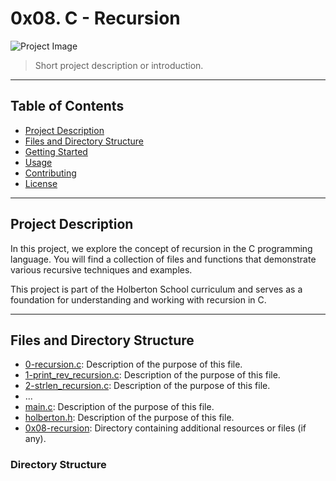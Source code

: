 # 0x08. C - Recursion

![Project Image](project_image.png)

> Short project description or introduction.

---

## Table of Contents

- [Project Description](#project-description)
- [Files and Directory Structure](#files-and-directory-structure)
- [Getting Started](#getting-started)
- [Usage](#usage)
- [Contributing](#contributing)
- [License](#license)

---

## Project Description

In this project, we explore the concept of recursion in the C programming language. You will find a collection of files and functions that demonstrate various recursive techniques and examples.

This project is part of the Holberton School curriculum and serves as a foundation for understanding and working with recursion in C.

---

## Files and Directory Structure

- [0-recursion.c](./0-recursion.c): Description of the purpose of this file.
- [1-print_rev_recursion.c](./1-print_rev_recursion.c): Description of the purpose of this file.
- [2-strlen_recursion.c](./2-strlen_recursion.c): Description of the purpose of this file.
- ...
- [main.c](./main.c): Description of the purpose of this file.
- [holberton.h](./holberton.h): Description of the purpose of this file.
- [0x08-recursion](./0x08-recursion): Directory containing additional resources or files (if any).

### Directory Structure
